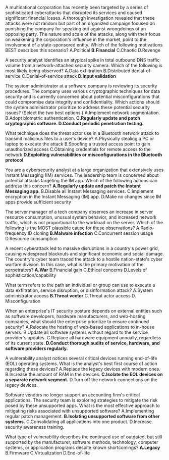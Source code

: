 A multinational corporation has recently been targeted by a series of sophisticated cyberattacks that disrupted its services and caused significant financial losses. A thorough investigation revealed that these attacks were not random but part of an organized campaign focused on punishing the company for speaking out against wrongdoings of an opposing party. The nature and scale of the attacks, along with their focus on weakening the corporation's influence in the market, point to the involvement of a state-sponsored entity. Which of the following motivations BEST describes this scenario? 
 A.Political
 **B.Financial** 
 C.Chaotic
 D.Revenge

A security analyst identifies an atypical spike in total outbound DNS traffic volume from a network-attached security camera. Which of the following is most likely being observed?
A.Data exfiltration 
B.Distributed denial-of-service
C.Denial-of-service attack
**D.Input validation**

The system administrator at a software company is reviewing its security procedures. The company uses various cryptographic techniques for data security and is currently concerned about potential misconfigurations that could compromise data integrity and confidentiality. Which actions should the system administrator prioritize to address these potential security issues? (Select the two best options.) 
A.Implement network segmentation.
B.Adopt biometric authentication.
**C.Regularly update and patch cryptographic software.
D.Conduct periodic penetration testing.**

What technique does the threat actor use in a Bluetooth network attack to transmit malicious files to a user's device? 
A.Physically stealing a PC or laptop to execute the attack 
B.Spoofing a trusted access point to gain unauthorized access 
C.Obtaining credentials for remote access to the network 
**D.Exploiting vulnerabilities or misconfigurations in the Bluetooth protocol**

You are a cybersecurity analyst at a large organization that extensively uses Instant Messaging (IM) services. The leadership team is concerned about potential attacks targeting the IM app. Which of the following actions can address this concern? **A.Regularly update and patch the Instant Messaging app.**
B.Disable all Instant Messaging services. C.Implement encryption in the Instant Messaging (IM) app.
D.Make no changes since IM apps provide sufficient security

The server manager of a tech company observes an increase in server resource consumption, unusual system behavior, and increased network traffic, which is not proportional to the workload on the server. Which of the following is the MOST plausible cause for these observations? 
A.Radio-frequency ID cloning 
**B.Malware infection** 
C.Concurrent session usage
D.Resource consumption

A recent cyberattack led to massive disruptions in a country's power grid, causing widespread blackouts and significant economic and social damage. The country's cyber team traced the attack to a hostile nation-state's cyber warfare division. In this case, what is the primary motivation of the perpetrators? **A.War**
B.Financial gain 
C.Ethical concerns 
D.Levels of sophistication/capability

What term refers to the path an individual or group can use to execute a data exfiltration, service 
disruption, or disinformation attack? 
A.System administrator access
**B.Threat vector** 
C.Threat actor access 
D. Misconfiguration

When an enterprise's IT security posture depends on external entities such as software developers, hardware manufacturers, and web-hosting companies, what should the enterprise prioritize to ensure continued security? 
A.Relocate the hosting of web-based applications to in-house servers. 
B.Update all software systems without regard to the service provider's updates. 
C.Replace all hardware equipment annually, regardless of its current state. 
**D.Conduct thorough audits of service, hardware, and software providers regularly.**

A vulnerability analyst notices several critical devices running end-of-life (EOL) operating systems. What is the analyst's best first course of action regarding these devices? 
A.Replace the legacy devices with modern ones. B.Increase the amount of RAM in the devices. **C.Isolate the EOL devices on a separate network segment.** 
D.Turn off the network connections on the legacy devices.

Software vendors no longer support an accounting firm's critical applications. The security team is exploring strategies to mitigate the risk posed by these unsupported apps. What is the most effective approach to mitigating risks associated with unsupported software? 
A.Implementing regular patch management. **B.Isolating unsupported software from other systems.** 
C.Consolidating all applications into one product. D.Increase security awareness training.

What type of vulnerability describes the continued use of outdated, but still supported by the manufacturer, software methods, technology, computer systems, or application programs despite known shortcomings? **A.Legacy** 
B.Firmware 
C.Virtualization 
D.End-of-life

